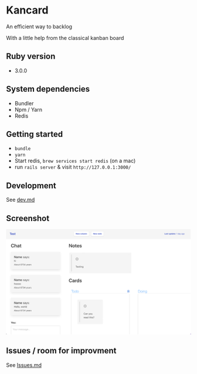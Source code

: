 # Kancard

An efficient way to backlog

With a little help from the classical kanban board

## Ruby version
  - 3.0.0

## System dependencies
  - Bundler
  - Npm / Yarn
  - Redis

## Getting started

- `bundle`
- `yarn`
- Start redis, `brew services start redis` (on a mac)
- run `rails server` & visit `http://127.0.0.1:3000/`

## Development

See [dev.md](dev.md)

## Screenshot

![demo v2](media/demo-v2.png)

## Issues / room for improvment

See [Issues.md](Issues.md)

